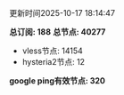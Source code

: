 更新时间2025-10-17 18:14:47

**总订阅: 188**
**总节点: 40277**
- vless节点: 14154
- hysteria2节点: 12

**google ping有效节点: 320**
